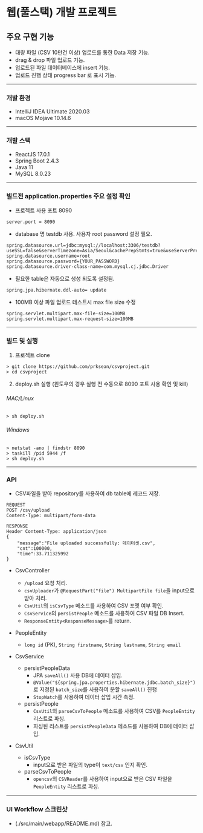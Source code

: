 # 웹(풀스택) 개발 프로젝트

## 주요 구현 기능

- 대량 파일 (CSV 10만건 이상) 업로드를 통한 Data 저장 기능.
- drag & drop 파일 업로드 기능.
- 업로드된 파일 데이터베이스에 insert 기능.
- 업로드 진행 상태 progress bar 로 표시 기능.

------------

### 개발 환경

- IntelliJ IDEA Ultimate 2020.03
- macOS Mojave 10.14.6

------------

### 개발 스택

- ReactJS 17.0.1
- Spring Boot 2.4.3
- Java 11
- MySQL 8.0.23

------------

### 빌드전 application.properties 주요 설정 확인

- 프로젝트 사용 포트 8090
```
server.port = 8090
```
- database 명 testdb 사용. 사용자 root password 설정 필요.
```
spring.datasource.url=jdbc:mysql://localhost:3306/testdb?useSSL=false&serverTimezone=Asia/Seoul&cachePrepStmts=true&useServerPrepStmts=true&rewriteBatchedStatements=true
spring.datasource.username=root
spring.datasource.password={YOUR_PASSWORD}
spring.datasource.driver-class-name=com.mysql.cj.jdbc.Driver
```
- 필요한 table은 자동으로 생성 되도록 설정됨.
```
spring.jpa.hibernate.ddl-auto= update
```
- 100MB 이상 파일 업로드 테스트시 max file size 수정
```
spring.servlet.multipart.max-file-size=100MB
spring.servlet.multipart.max-request-size=100MB
```
------------

### 빌드 및 실행

1. 프로젝트 clone

```
> git clone https://github.com/prksean/csvproject.git
> cd csvproject
```

2. deploy.sh 실행 (윈도우의 경우 실행 전 수동으로 8090 포트 사용 확인 및 kill)

###### MAC/Linux

```
> sh deploy.sh
```

###### Windows

```
> netstat -ano | findstr 8090
> taskill /pid 5944 /f 
> sh deploy.sh
```

------------

### API

- CSV파일을 받아 repository를 사용하여 db table에 레코드 저장.

```
REQUEST
POST /csv/upload
Content-Type: multipart/form-data

RESPONSE
Header Content-Type: application/json
{
    "message":"File uploaded successfully: 데이터셋.csv",
    "cnt":100000,
    "time":33.711325992
} 
```

- CsvController
    - `/upload` 요청 처리.
    - `csvUploader`가 `@RequestPart("file") MultipartFile file`을 input으로 받아 처리.
    - `CsvUtil`의 `isCsvType` 메소드를 사용하여 CSV 포멧 여부 확인.
    - `CsvService`의 `persistPeople` 메소드를 사용하여 CSV 파일 DB Insert.
    - `ResponseEntity<ResponseMessage>`를 return.

- PeopleEntity
    - `long id` (PK), `String firstname`, `String lastname`, `String email`

- CsvService
    - persistPeopleData
        - JPA `saveAll()` 사용 DB에 데이터 삽입.
        - `@Value("${spring.jpa.properties.hibernate.jdbc.batch_size}")`로 지정된 `batch_size`를 사용하여 분할 `saveAll()` 진행
        - `StopWatch`를 사용하여 데이터 삽입 시간 측정.
    - persistPeople
        - `CsvUtil`의 `parseCsvToPeople` 메소드를 사용하여 CSV를 `PeopleEntity` 리스트로 파싱.
        - 파싱된 리스트를 `persistPeopleData` 메소드를 사용하여 DB에 데이터 삽입.
    
- CsvUtil
    - isCsvType
        - input으로 받은 파일의 type이 `text/csv` 인지 확인.
    - parseCsvToPeople
        - `opencsv`의 `CSVReader`를 사용하여 input으로 받은 CSV 파일을 `PeopleEntity` 리스트로 파싱.

------------

### UI Workflow 스크린샷
- (./src/main/webapp/README.md) 참고.
